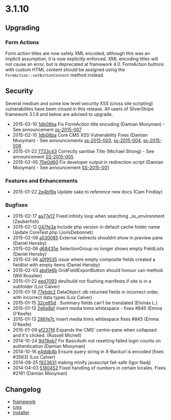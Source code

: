 # 3.1.10

## Upgrading

### Form Actions

Form action titles are now safely XML encoded, although this was an implicit assumption, it is now explicitly enforced.
XML encoding titles will not cause an error, but is deprecated at framework 4.0. FormAction buttons with custom HTML
content should be assigned using the `FormAction::setButtonContent` method instead.

## Security

Several medium and some low level security XSS (cross site scripting) vulnerabilites have been closed in this release.
All users of SilverStripe framework 3.1.9 and below are advised to upgrade.

 * 2015-02-10 [1db08ba](https://github.com/silverstripe/sapphire/commit/1db08ba) Fix FormAction title encoding (Damian Mooyman) -
  See announcement [ss-2015-007](http://www.silverstripe.org/software/download/security-releases/ss-2015-007)
 * 2015-02-10 [1db08ba](https://github.com/silverstripe/sapphire/commit/1db08ba) Core CMS XSS Vulnerability Fixes (Damian Mooyman) -
  See announcements
  [ss-2015-003](http://www.silverstripe.org/software/download/security-releases/ss-2015-003),
  [ss-2015-004](http://www.silverstripe.org/software/download/security-releases/ss-2015-004),
  [ss-2015-006](http://www.silverstripe.org/software/download/security-releases/ss-2015-006)
 * 2015-01-22 [7733c43](https://github.com/silverstripe/silverstripe-cms/commit/7733c43) Correctly sanitise Title (Michael Strong) -
  See announcement [SS-2015-005](http://www.silverstripe.org/software/download/security-releases/ss-2015-005)
 * 2015-02-05 [70e0d60](https://github.com/silverstripe/sapphire/commit/70e0d60) Fix developer output in redirection script (Damian Mooyman) -
  See announcement [SS-2015-001](http://www.silverstripe.org/software/download/security-releases/ss-2015-001)

### Features and Enhancements

 * 2015-01-22 [2e4bf9a](https://github.com/silverstripe/sapphire/commit/2e4bf9a) Update sake to reference new docs (Cam Findlay)

### Bugfixes

 * 2015-02-17 [aa77e12](https://github.com/silverstripe/sapphire/commit/aa77e12) Fixed infinity loop when searching _ss_environment (Zauberfish)
 * 2015-02-12 [047fe3a](https://github.com/silverstripe/sapphire/commit/047fe3a) Include php version in default cache folder name Update CoreTest.php (JorisDebonnet)
 * 2015-02-08 [a530085](https://github.com/silverstripe/silverstripe-cms/commit/a530085) External redirects shouldnt show in preview pane (Daniel Hensby)
 * 2015-02-06 [d68435e](https://github.com/silverstripe/sapphire/commit/d68435e) SelectionGroup no longer shows empty FieldLists (Daniel Hensby)
 * 2015-02-06 [a0f9535](https://github.com/silverstripe/sapphire/commit/a0f9535) issue where empty composite fields created a fieldlist with empty items (Daniel Hensby)
 * 2015-02-03 [abd1e6b](https://github.com/silverstripe/sapphire/commit/abd1e6b) GridFieldExportButton should honour can method. (Will Rossiter)
 * 2015-01-22 [eed7093](https://github.com/silverstripe/sapphire/commit/eed7093) dev/build not flushing manifests if site is in a subfolder (Loz Calver)
 * 2015-01-19 [77ebdc2](https://github.com/silverstripe/sapphire/commit/77ebdc2) DataObject::db returned fields in incorrect order, with incorrect data types (Loz Calver)
 * 2015-01-15 [32ce85d](https://github.com/silverstripe/sapphire/commit/32ce85d) . Summary fields can't be translated (Elvinas L.)
 * 2015-01-13 [2e6e8af](https://github.com/silverstripe/sapphire/commit/2e6e8af) insert media trims whitespace - fixes #845 (Emma O'Keefe)
 * 2015-01-13 [2861e7c](https://github.com/silverstripe/sapphire/commit/2861e7c) insert media trims whitespace fixes #845 (Emma O'Keefe)
 * 2015-01-09 [ef237f6](https://github.com/silverstripe/sapphire/commit/ef237f6) Expands the CMS' centre-pane when collapsed and it's clicked. (Russell Michell)
 * 2014-10-24 [9d78eb7](https://github.com/silverstripe/sapphire/commit/9d78eb7) Fix BasicAuth not resetting failed login counts on authentication (Damian Mooyman)
 * 2014-10-16 [e4ddb4b](https://github.com/silverstripe/sapphire/commit/e4ddb4b) Ensure query string in X-Backurl is encoded (fixes #3563) (Loz Calver)
 * 2014-08-25 [f823831](https://github.com/silverstripe/sapphire/commit/f823831) making minify javascript fail-safe (Igor Nadj)
 * 2014-04-03 [5180452](https://github.com/silverstripe/sapphire/commit/5180452) Fixed handling of numbers in certain locales. Fixes #2161 (Damian Mooyman)


## Changelog

 * [framework](https://github.com/silverstripe/silverstripe-framework/releases/tag/3.1.10)
 * [cms](https://github.com/silverstripe/silverstripe-cms/releases/tag/3.1.10)
 * [installer](https://github.com/silverstripe/silverstripe-installer/releases/tag/3.1.10)

